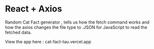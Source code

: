# React + Axios
Random Cat Fact generator , tells us how the fetch command works and how the axios changes the file type to .JSON for JavaScript to read the fetched data.


View the app here : cat-fact-tau.vercel.app
